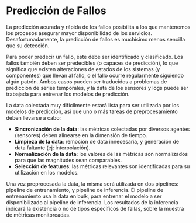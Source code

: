# Predicción de Fallos
La predicción acurada y rápida de los fallos posibilita a los que mantenemos los procesos asegurar mayor disponibilidad de los servicios. Desafortunadamente, la predicción de fallos es muchísimo menos sencilla que su detección.

Para poder predecir un fallo, éste debe ser identificado y clasificado. Los fallos también deben ser predecibles (o capaces de predicción), lo que significa que existen alteraciones de estados de los sistemas (y componentes) que llevan al fallo, o el fallo ocurre regularmente siguiendo algún patrón. Ambos casos pueden ser traducidos a problemas de predicción de series temporales, y la data de los sensores y logs puede ser trabajada para entrenar los modelos de predicción.

La data colectada muy difícilmente estará lista para ser utilizada por los modelos de predicción, así que uno o más tareas de preprocesamiento deben llevarse a cabo:
* **Sincronización de la data**: las métricas colectadas por diversos agentes (sensores) deben alinearse en la dimensión de tiempo.
* **Limpieza de la data**: remoción de data innecesaria, y generación de data faltante (ej: interpolación).
* **Normalización de la data**: los valores de las métricas son normalizados para que las magnitudes sean comparables.
* **Selección de features**: las métricas relevantes son identificadas para su utilización en los modelos.

Una vez preprocesada la data, la misma será utilizada en dos pipelines: pipeline de entrenamiento, y pipeline de inferencia. El pipeline de entrenamiento usa la data en bulk, para entrenar el modelo a ser disponibilizado al pipeline de inferencia. Los resultados de la inferencia indicará la existencia o no de tipos específicos de fallas, sobre la muestra de métricas monitoreadas.